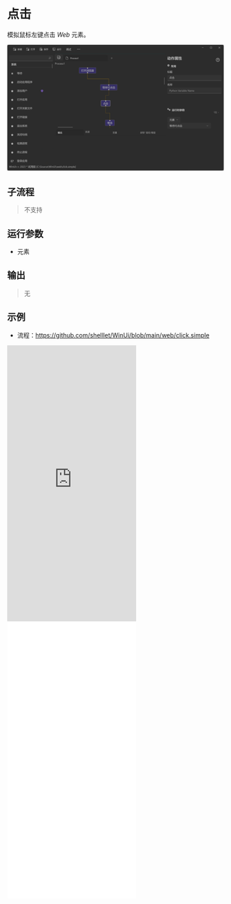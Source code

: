 # 点击
模拟鼠标左键点击 *Web* 元素。

![WebElementClick](./images/06.png ':size=90%')


## 子流程

> 不支持

## 运行参数

* 元素


## 输出

> 无    

## 示例

* 流程：https://github.com/shelllet/WinUi/blob/main/web/click.simple


<iframe type="text/html" height="640px" src="https://www.youtube.com/embed/ot1qbVL26Co" frameborder="0"></iframe>

<iframe src="//player.bilibili.com/player.html?bvid=BV1JM4m1d7Qv&page=1&autoplay=0" height='640px' scrolling="no" frameborder="no" framespacing="0" allowfullscreen="true"></iframe>